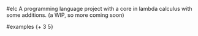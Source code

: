 #elc
A programming language project with a core 
in lambda calculus with some additions.
(a WIP, so more coming soon)

#examples
{+ 3 5}